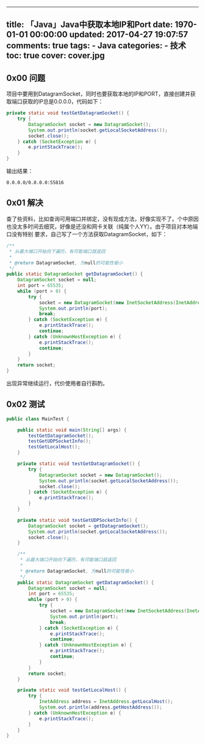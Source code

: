
---
title: 「Java」Java中获取本地IP和Port
date: 1970-01-01 00:00:00
updated: 2017-04-27 19:07:57
comments: true
tags:
    - Java
categories:
    - 技术
toc: true
cover: cover.jpg 
---


## 0x00 问题

项目中要用到DatagramSocket，同时也要获取本地的IP和PORT，直接创建并获取端口获取的IP总是0.0.0.0，代码如下：

``` java 
private static void testGetDatagramSocket() {
	try {
		DatagramSocket socket = new DatagramSocket();
		System.out.println(socket.getLocalSocketAddress());
		socket.close();
	} catch (SocketException e) {
		e.printStackTrace();
	}
}
``` 

输出结果：

`0.0.0.0/0.0.0.0:55816`


## 0x01 解决

查了些资料，比如查询可用端口并绑定，没有现成方法，好像实现不了。个中原因也没太多时间去细究，好像是还没和网卡关联（纯属个人YY）。由于项目对本地端口没有特别
要求，自己写了一个方法获取DatagramSocket，如下：

``` java
/**
 * 从最大端口开始向下遍历，有可能端口就返回
 *
 * @return DatagramSocket, 为null的可能性极小
 */
public static DatagramSocket getDatagramSocket() {
    DatagramSocket socket = null;
    int port = 65535;
    while (port > 0) {
        try {
            socket = new DatagramSocket(new InetSocketAddress(InetAddress.getLocalHost(), --port));
            System.out.println(port);
            break;
        } catch (SocketException e) {
            e.printStackTrace();
            continue;
        } catch (UnknownHostException e) {
            e.printStackTrace();
            continue;
        }
    }
    return socket;
}
```
  
出现异常继续运行，代价使用者自行斟酌。


## 0x02 测试

``` java
public class MainTest {

    public static void main(String[] args) {
        testGetDatagramSocket();
        testGetUDPSocketInfo();
        testGetLocalHost();
    }

    private static void testGetDatagramSocket() {
        try {
            DatagramSocket socket = new DatagramSocket();
            System.out.println(socket.getLocalSocketAddress());
            socket.close();
        } catch (SocketException e) {
            e.printStackTrace();
        }
    }

    private static void testGetUDPSocketInfo() {
        DatagramSocket socket = getDatagramSocket();
        System.out.println(socket.getLocalSocketAddress());
        socket.close();
    }

    /**
     * 从最大端口开始向下遍历，有可能端口就返回
     *
     * @return DatagramSocket, 为null的可能性极小
     */
    public static DatagramSocket getDatagramSocket() {
        DatagramSocket socket = null;
        int port = 65535;
        while (port > 0) {
            try {
                socket = new DatagramSocket(new InetSocketAddress(InetAddress.getLocalHost(), --port));
                System.out.println(port);
                break;
            } catch (SocketException e) {
                e.printStackTrace();
                continue;
            } catch (UnknownHostException e) {
                e.printStackTrace();
                continue;
            }
        }
        return socket;
    }

    private static void testGetLocalHost() {
        try {
            InetAddress address = InetAddress.getLocalHost();
            System.out.println(address.getHostAddress());
        } catch (UnknownHostException e) {
            e.printStackTrace();
        }
    }
}
```
    

  
  

  

